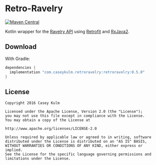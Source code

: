 # Retro-Ravelry

[![Maven Central](https://img.shields.io/maven-central/v/com.caseykulm.retroravelry/retroravelry-parent.svg?label=Maven%20Central)](https://search.maven.org/search?q=g:%22com.caseykulm.retroravelry%22%20AND%20a:%22retroravelry-parent%22)

Kotlin wrapper for the [Ravelry API][1] using [Retrofit][2] and [RxJava2][3].

## Download 

With Gradle:

```groovy
dependencies {
  implementation "com.caseykulm.retroravelry:retroravelry:0.5.0"
}
```

## License

    Copyright 2016 Casey Kulm
    
    Licensed under the Apache License, Version 2.0 (the "License");
    you may not use this file except in compliance with the License.
    You may obtain a copy of the License at

    http://www.apache.org/licenses/LICENSE-2.0

    Unless required by applicable law or agreed to in writing, software
    distributed under the License is distributed on an "AS IS" BASIS,
    WITHOUT WARRANTIES OR CONDITIONS OF ANY KIND, either express or implied.
    See the License for the specific language governing permissions and
    limitations under the License.

[1]: http://www.ravelry.com/groups/ravelry-api
[2]: https://github.com/square/retrofit
[3]: https://github.com/ReactiveX/RxJava






